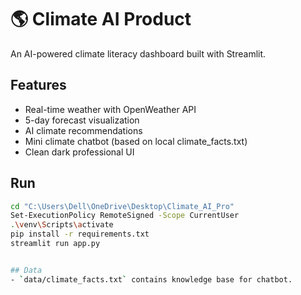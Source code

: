 # 🌎 Climate AI Product

An AI-powered climate literacy dashboard built with Streamlit.

## Features
- Real-time weather with OpenWeather API
- 5-day forecast visualization
- AI climate recommendations
- Mini climate chatbot (based on local climate_facts.txt)
- Clean dark professional UI

## Run
```bash
cd "C:\Users\Dell\OneDrive\Desktop\Climate_AI_Pro"
Set-ExecutionPolicy RemoteSigned -Scope CurrentUser
.\venv\Scripts\activate
pip install -r requirements.txt
streamlit run app.py


## Data
- `data/climate_facts.txt` contains knowledge base for chatbot.
